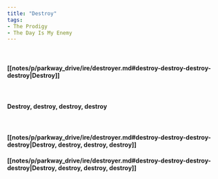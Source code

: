 ```yaml
---
title: "Destroy"
tags:
- The Prodigy
- The Day Is My Enemy
---
```

&nbsp;
#### [[notes/p/parkway_drive/ire/destroyer.md#destroy-destroy-destroy-destroy|Destroy]]
&nbsp;
#### Destroy, destroy, destroy, destroy
&nbsp;
#### [[notes/p/parkway_drive/ire/destroyer.md#destroy-destroy-destroy-destroy|Destroy, destroy, destroy, destroy]]
#### [[notes/p/parkway_drive/ire/destroyer.md#destroy-destroy-destroy-destroy|Destroy, destroy, destroy, destroy]]
